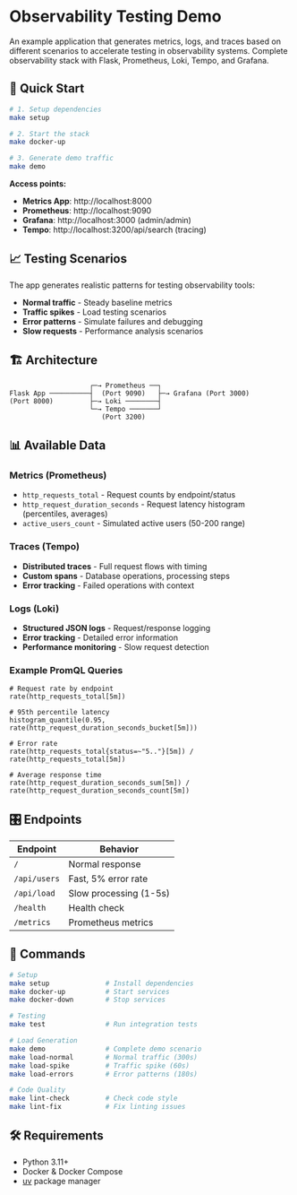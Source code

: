 # Observability Testing Demo

An example application that generates metrics, logs, and traces based on different scenarios to accelerate testing in observability systems. Complete observability stack with Flask, Prometheus, Loki, Tempo, and Grafana.

## 🚀 Quick Start

```bash
# 1. Setup dependencies
make setup

# 2. Start the stack
make docker-up

# 3. Generate demo traffic
make demo
```

**Access points:**
- **Metrics App**: http://localhost:8000
- **Prometheus**: http://localhost:9090
- **Grafana**: http://localhost:3000 (admin/admin)
- **Tempo**: http://localhost:3200/api/search (tracing)

## 📈 Testing Scenarios

The app generates realistic patterns for testing observability tools:

- **Normal traffic** - Steady baseline metrics
- **Traffic spikes** - Load testing scenarios
- **Error patterns** - Simulate failures and debugging
- **Slow requests** - Performance analysis scenarios

## 🏗️ Architecture

```
                    ┌─→ Prometheus ──┐
Flask App ──────────┤  (Port 9090)   ├─→ Grafana (Port 3000)
(Port 8000)         ├─→ Loki ────────┤
                    └─→ Tempo ───────┘
                       (Port 3200)
```

## 📊 Available Data

### Metrics (Prometheus)
- `http_requests_total` - Request counts by endpoint/status
- `http_request_duration_seconds` - Request latency histogram (percentiles, averages)
- `active_users_count` - Simulated active users (50-200 range)

### Traces (Tempo)
- **Distributed traces** - Full request flows with timing
- **Custom spans** - Database operations, processing steps
- **Error tracking** - Failed operations with context

### Logs (Loki)
- **Structured JSON logs** - Request/response logging
- **Error tracking** - Detailed error information
- **Performance monitoring** - Slow request detection

### Example PromQL Queries

```promql
# Request rate by endpoint
rate(http_requests_total[5m])

# 95th percentile latency
histogram_quantile(0.95, rate(http_request_duration_seconds_bucket[5m]))

# Error rate
rate(http_requests_total{status=~"5.."}[5m]) / rate(http_requests_total[5m])

# Average response time
rate(http_request_duration_seconds_sum[5m]) / rate(http_request_duration_seconds_count[5m])
```

## 🎛️ Endpoints

| Endpoint | Behavior |
|----------|----------|
| `/` | Normal response |
| `/api/users` | Fast, 5% error rate |
| `/api/load` | Slow processing (1-5s) |
| `/health` | Health check |
| `/metrics` | Prometheus metrics |

## 🧪 Commands

```bash
# Setup
make setup              # Install dependencies
make docker-up          # Start services
make docker-down        # Stop services

# Testing
make test               # Run integration tests

# Load Generation
make demo               # Complete demo scenario
make load-normal        # Normal traffic (300s)
make load-spike         # Traffic spike (60s)
make load-errors        # Error patterns (180s)

# Code Quality
make lint-check         # Check code style
make lint-fix           # Fix linting issues
```

## 🛠️ Requirements

- Python 3.11+
- Docker & Docker Compose
- [uv](https://docs.astral.sh/uv/) package manager
